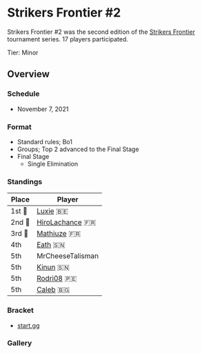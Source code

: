 # Strikers Frontier #2

Strikers Frontier #2 was the second edition of the [Strikers Frontier](sfmain.md) tournament series.
17 players participated.

Tier: Minor

## Overview

### Schedule

- November 7, 2021

### Format

- Standard rules; Bo1
- Groups; Top 2 advanced to the Final Stage
- Final Stage
  - Single Elimination

### Standings

|Place|Player|
|-|-|
|1st :1st_place_medal:|[Luxie](../../players/belgian/luxie.md) :belgium:|
|2nd :2nd_place_medal:|[HiroLachance](../../players/french/vivi.md) :fr:|
|3rd :3rd_place_medal:|[Mathiuze](../../players/french/mathiuze.md) :fr:|
|4th|[Eath](../../players/senegalese/eath.md) :senegal:|
|5th|MrCheeseTalisman|
|5th|[Kinun](../../players/senegalese/kinun.md) :senegal:|
|5th|[Rodri08](../../players/peruvian/rodrift.md) :peru:|
|5th|[Caleb](../../players/bulgarian/caleb.md) :bulgaria:|

### Bracket
- [start.gg](https://www.start.gg/tournament/strikers-frontier-2/details)		

### Gallery
